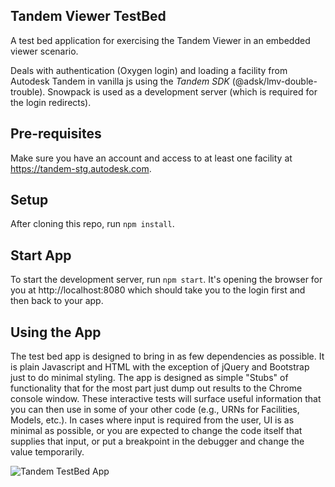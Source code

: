 ## Tandem Viewer TestBed

A test bed application for exercising the Tandem Viewer in an embedded viewer scenario.

Deals with authentication (Oxygen login) and loading a facility from Autodesk Tandem in vanilla js using the _Tandem SDK_ (@adsk/lmv-double-trouble). Snowpack is used as a development server (which is required for the login redirects).

## Pre-requisites

Make sure you have an account and access to at least one facility at https://tandem-stg.autodesk.com.

## Setup

After cloning this repo, run `npm install`.


## Start App

To start the development server, run `npm start`. It's opening the browser for you at http://localhost:8080 which should take you to the login first and then back to your app.

## Using the App

The test bed app is designed to bring in as few dependencies as possible.  It is plain Javascript and HTML with the exception of jQuery and Bootstrap just to do minimal styling.  The app is designed as simple "Stubs" of functionality that for the most part just dump out results to the Chrome console window.  These interactive tests will surface useful information that you can then use in some of your other code (e.g., URNs for Facilities, Models, etc.). In cases where input is required from the user, UI is as minimal as possible, or you are expected to change the code itself that supplies that input, or put a breakpoint in the debugger and change the value temporarily.

![Tandem TestBed App](./Readme_image_001.jpg)
